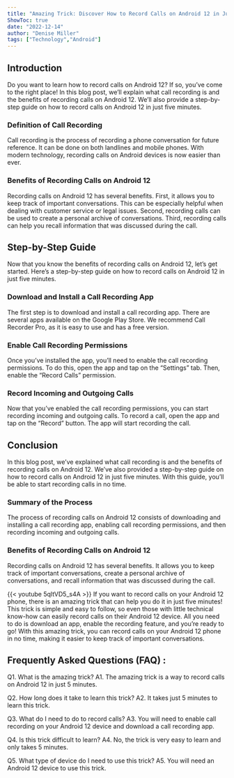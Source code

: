 ```yaml
---
title: "Amazing Trick: Discover How to Record Calls on Android 12 in Just 5 Minutes!"
ShowToc: true 
date: "2022-12-14"
author: "Denise Miller" 
tags: ["Technology","Android"]
---
```

## Introduction 

Do you want to learn how to record calls on Android 12? If so, you’ve come to the right place! In this blog post, we’ll explain what call recording is and the benefits of recording calls on Android 12. We’ll also provide a step-by-step guide on how to record calls on Android 12 in just five minutes. 

### Definition of Call Recording

Call recording is the process of recording a phone conversation for future reference. It can be done on both landlines and mobile phones. With modern technology, recording calls on Android devices is now easier than ever. 

### Benefits of Recording Calls on Android 12

Recording calls on Android 12 has several benefits. First, it allows you to keep track of important conversations. This can be especially helpful when dealing with customer service or legal issues. Second, recording calls can be used to create a personal archive of conversations. Third, recording calls can help you recall information that was discussed during the call. 

## Step-by-Step Guide

Now that you know the benefits of recording calls on Android 12, let’s get started. Here’s a step-by-step guide on how to record calls on Android 12 in just five minutes. 

### Download and Install a Call Recording App

The first step is to download and install a call recording app. There are several apps available on the Google Play Store. We recommend Call Recorder Pro, as it is easy to use and has a free version. 

### Enable Call Recording Permissions

Once you’ve installed the app, you’ll need to enable the call recording permissions. To do this, open the app and tap on the “Settings” tab. Then, enable the “Record Calls” permission. 

### Record Incoming and Outgoing Calls

Now that you’ve enabled the call recording permissions, you can start recording incoming and outgoing calls. To record a call, open the app and tap on the “Record” button. The app will start recording the call. 

## Conclusion 

In this blog post, we’ve explained what call recording is and the benefits of recording calls on Android 12. We’ve also provided a step-by-step guide on how to record calls on Android 12 in just five minutes. With this guide, you’ll be able to start recording calls in no time. 

### Summary of the Process 

The process of recording calls on Android 12 consists of downloading and installing a call recording app, enabling call recording permissions, and then recording incoming and outgoing calls. 

### Benefits of Recording Calls on Android 12

Recording calls on Android 12 has several benefits. It allows you to keep track of important conversations, create a personal archive of conversations, and recall information that was discussed during the call.

{{< youtube 5qltVD5_s4A >}} 
If you want to record calls on your Android 12 phone, there is an amazing trick that can help you do it in just five minutes! This trick is simple and easy to follow, so even those with little technical know-how can easily record calls on their Android 12 device. All you need to do is download an app, enable the recording feature, and you’re ready to go! With this amazing trick, you can record calls on your Android 12 phone in no time, making it easier to keep track of important conversations.

## Frequently Asked Questions (FAQ) :
Q1. What is the amazing trick?
A1. The amazing trick is a way to record calls on Android 12 in just 5 minutes.

Q2. How long does it take to learn this trick?
A2. It takes just 5 minutes to learn this trick.

Q3. What do I need to do to record calls?
A3. You will need to enable call recording on your Android 12 device and download a call recording app.

Q4. Is this trick difficult to learn?
A4. No, the trick is very easy to learn and only takes 5 minutes.

Q5. What type of device do I need to use this trick?
A5. You will need an Android 12 device to use this trick.


